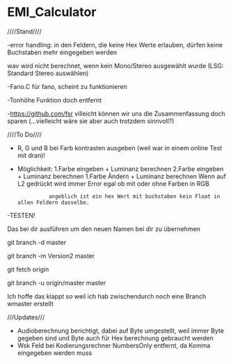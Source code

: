 # EMI_Calculator
////Stand////

-error handling: in den Feldern, die keine Hex Werte erlauben, dürfen keine Buchstaben mehr eingegeben werden

wav wird nicht berechnet, wenn kein Mono/Stereo ausgewählt wurde (LSG: Standard Stereo auswählen)

-Fano.C für fano, scheint zu funktionieren

-Tonhöhe Funktion doch entfernt

-https://github.com/fsr villeicht können wir uns die Zusammenfassung doch sparen (...vielleicht wäre sie aber auch trotzdem sinnvoll?)




////To Do////
- R, G und B bei Farb kontrasten ausgeben (weil war in einem online Test mit dran)!
- Möglichkeit:  1.Farbe eingeben + Luminanz berechnen
                2.Farbe eingeben + Luminanz berechnen
                1.Farbe Ändern + Luminanz berechnen
                Wenn auf L2 gedrückt wird immer Error egal ob mit oder ohne Farben in RGB
                
                angeblich ist ein hex Wert mit buchstaben kein Float in allen Feldern dasselbe.
-TESTEN!



Das bei dir ausführen um den neuen Namen bei dir zu übernehmen

  git branch -d master

  git branch -m Version2 master

  git fetch origin

  git branch -u origin/master master

Ich hoffe das klappt so weil ich hab zwischendurch noch eine Branch wmaster erstellt

///Updates///
- Audioberechnung berichtigt, dabei auf Byte umgestellt, weil immer Byte gegeben sind und Byte auch für Hex berechnung gebraucht werden
- Wsk Feld bei Kodierungsrechner NumbersOnly entfernt, da Komma eingegeben werden muss




